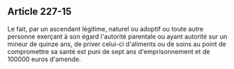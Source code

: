 Article 227-15
----
Le fait, par un ascendant légitime, naturel ou adoptif ou toute autre personne
exerçant à son égard l'autorité parentale ou ayant autorité sur un mineur de
quinze ans, de priver celui-ci d'aliments ou de soins au point de compromettre
sa santé est puni de sept ans d'emprisonnement et de 100000 euros d'amende.
